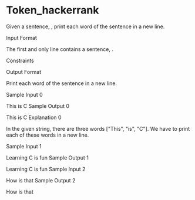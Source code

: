 # Token_hackerrank
Given a sentence, , print each word of the sentence in a new line.

Input Format

The first and only line contains a sentence, .

Constraints


Output Format

Print each word of the sentence in a new line.

Sample Input 0

This is C 
Sample Output 0

This
is
C
Explanation 0

In the given string, there are three words ["This", "is", "C"]. We have to print each of these words in a new line.

Sample Input 1

Learning C is fun
Sample Output 1

Learning
C
is
fun
Sample Input 2

How is that
Sample Output 2

How
is
that
